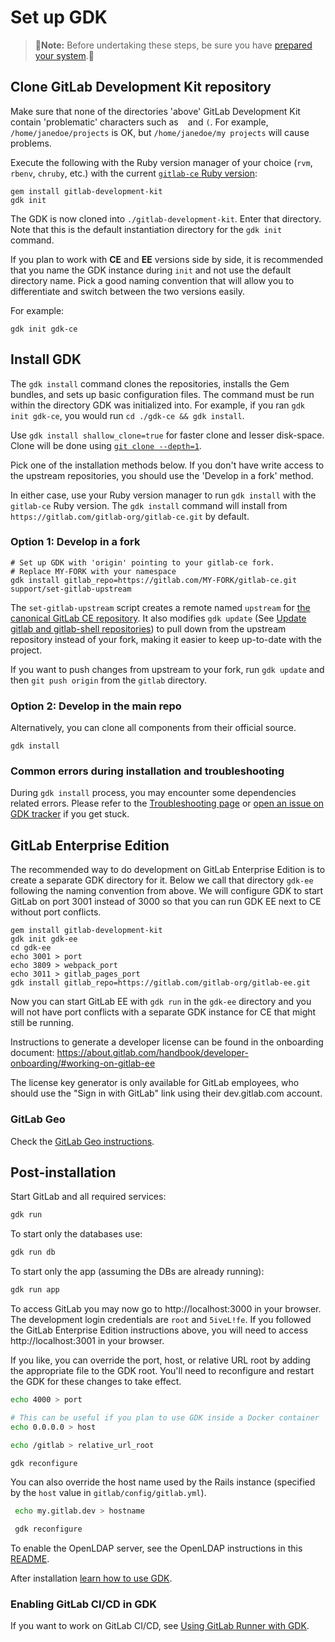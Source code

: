 # Set up GDK

> 🚨**Note:** Before undertaking these steps, be sure you have [prepared your system](./prepare.md).🚨

## Clone GitLab Development Kit repository

Make sure that none of the directories 'above' GitLab Development Kit
contain 'problematic' characters such as ` ` and `(`. For example,
`/home/janedoe/projects` is OK, but `/home/janedoe/my projects` will
cause problems.

Execute the following with the Ruby version manager of your choice (`rvm`, `rbenv`, `chruby`, etc.) with the current [`gitlab-ce` Ruby version](https://gitlab.com/gitlab-org/gitlab-ce/blob/master/.ruby-version):

```
gem install gitlab-development-kit
gdk init
```

The GDK is now cloned into `./gitlab-development-kit`. Enter that directory. Note that this is the default instantiation directory for the `gdk init` command.

If you plan to work with **CE** and **EE** versions side by side, it is recommended that you name the GDK instance during `init` and not use the default directory name. Pick a good naming convention that will allow you to differentiate and switch between the two versions easily.

For example:
```
gdk init gdk-ce
```

## Install GDK

The `gdk install` command clones the repositories, installs the Gem bundles, and sets up basic configuration files. The command must be run within the directory GDK was initialized into. For example, if you ran `gdk init gdk-ce`, you would run `cd ./gdk-ce && gdk install`.

Use `gdk install shallow_clone=true` for faster clone and lesser disk-space. Clone will be done using [`git clone --depth=1`](https://www.git-scm.com/docs/git-clone#Documentation/git-clone.txt---depthltdepthgt).

Pick one of the installation methods below. If you don't have write access to the upstream repositories, you should use the 'Develop in a fork'
method.

In either case, use your Ruby version manager to run `gdk install` with the `gitlab-ce` Ruby version. The `gdk install` command will install from `https://gitlab.com/gitlab-org/gitlab-ce.git` by default.

### Option 1: Develop in a fork

```
# Set up GDK with 'origin' pointing to your gitlab-ce fork.
# Replace MY-FORK with your namespace
gdk install gitlab_repo=https://gitlab.com/MY-FORK/gitlab-ce.git
support/set-gitlab-upstream
```

The `set-gitlab-upstream` script creates a remote named `upstream` for
[the canonical GitLab CE
repository](https://gitlab.com/gitlab-org/gitlab-ce). It also modifies
`gdk update` (See [Update gitlab and gitlab-shell
repositories](./howto/gdk_commands.md#update-gitlab-and-gitlab-shell-repositories))
to pull down from the upstream repository instead of your fork, making it
easier to keep up-to-date with the project.

If you want to push changes from upstream to your fork, run `gdk update` and then `git push origin` from the `gitlab` directory.

### Option 2: Develop in the main repo

Alternatively, you can clone all components from their official source.

```
gdk install
```

### Common errors during installation and troubleshooting

During `gdk install` process, you may encounter some dependencies related errors. Please refer to the [Troubleshooting page](./howto/troubleshooting.md) or [open an issue on GDK tracker](https://gitlab.com/gitlab-org/gitlab-development-kit/issues) if you get stuck.

## GitLab Enterprise Edition

The recommended way to do development on GitLab Enterprise Edition is
to create a separate GDK directory for it. Below we call that
directory `gdk-ee` following the naming convention from above. We will configure GDK to start GitLab on port 3001
instead of 3000 so that you can run GDK EE next to CE without port
conflicts.

```
gem install gitlab-development-kit
gdk init gdk-ee
cd gdk-ee
echo 3001 > port
echo 3809 > webpack_port
echo 3011 > gitlab_pages_port
gdk install gitlab_repo=https://gitlab.com/gitlab-org/gitlab-ee.git
```

Now you can start GitLab EE with `gdk run` in the `gdk-ee` directory and you
will not have port conflicts with a separate GDK instance for CE that
might still be running.

Instructions to generate a developer license can be found in the
onboarding document: https://about.gitlab.com/handbook/developer-onboarding/#working-on-gitlab-ee

The license key generator is only available for GitLab employees, who should use the "Sign in with GitLab" link using their dev.gitlab.com account.

### GitLab Geo

Check the [GitLab Geo instructions](./howto/geo.md).

## Post-installation

Start GitLab and all required services:

```sh
gdk run
```

To start only the databases use:

```sh
gdk run db
```

To start only the app (assuming the DBs are already running):

```sh
gdk run app
```

To access GitLab you may now go to http://localhost:3000 in your browser. The development login credentials are `root` and `5iveL!fe`. If you followed the GitLab Enterprise Edition instructions above, you will need to access http://localhost:3001 in your browser.

If you like, you can override the port, host, or relative URL root by adding the appropriate file to the GDK root. You'll need to reconfigure and restart the GDK for these changes to take effect.

```sh
echo 4000 > port

# This can be useful if you plan to use GDK inside a Docker container
echo 0.0.0.0 > host

echo /gitlab > relative_url_root

gdk reconfigure
```

You can also override the host name used by the Rails instance (specified by the `host` value in `gitlab/config/gitlab.yml`).

```sh
 echo my.gitlab.dev > hostname

 gdk reconfigure
 ```

To enable the OpenLDAP server, see the OpenLDAP instructions in this [README](./howto/ldap.md).

After installation [learn how to use GDK](./howto/README.md).

### Enabling GitLab CI/CD in GDK

If you want to work on GitLab CI/CD, see [Using GitLab Runner with GDK](howto/runner.md).
